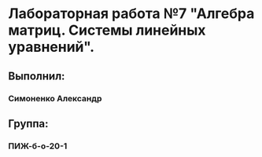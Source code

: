 # Лабораторная работа №7 "Алгебра матриц. Системы линейных уравнений".

## Выполнил:
### Симоненко Александр

## Группа:
### ПИЖ-б-о-20-1